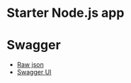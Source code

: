 # Starter Node.js app

# Swagger

* [Raw json](http://localhost:3000/swagger.json)
* [Swagger UI](http://localhost:3000/api-docs)
